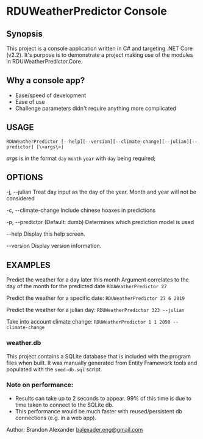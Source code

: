 # RDUWeatherPredictor Console

## Synopsis
This project is a console application written in C# and targeting .NET Core (v2.2). It's purpose is to demonstrate a project making use of the modules in RDUWeatherPredictor.Core.

## Why a console app?
* Ease/speed of development
* Ease of use
* Challenge parameters didn't require anything more complicated

## USAGE
`RDUWeatherPredictor [--help][--version][--climate-change][--julian][--predictor] [\<args\>]`

*args* is in the format `day` `month` `year` with `day` being required;

## OPTIONS

  -j, --julian            Treat day input as the day of the year. Month and year will not be considered

  -c, --climate-change    Include chinese hoaxes in predictions

  -p, --predictor         (Default: dumb) Determines which prediction model is used

  --help                  Display this help screen.

  --version               Display version information.

## EXAMPLES
 Predict the weather for a day later this month
Argument correlates to the day of the month for the predicted date
`RDUWeatherPredictor 27`

 Predict the weather for a specific date:
`RDUWeatherPredictor 27 6 2019`

Predict the weather for a julian day:
`RDUWeatherPredictor 323 --julian`

Take into account climate change:
`RDUWeatherPredictor 1 1 2050 --climate-change`


### weather.db
This project contains a SQLite database that is included with the program files when built. It was manually generated from Entity Framework tools and populated with the `seed-db.sql` script.

### Note on performance:
* Results can take up to 2 seconds to appear. 99% of this time is due to time taken to connect to the SQLite db.
* This performance would be much faster with reused/persistent db connections (e.g. in a web app).

Author: Brandon Alexander balexader.eng@gmail.com